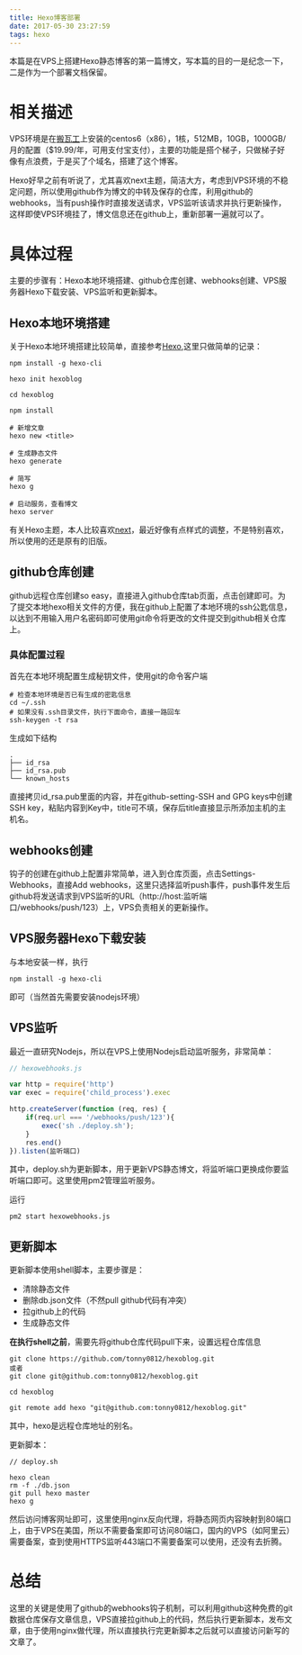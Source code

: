 ```yaml
---
title: Hexo博客部署
date: 2017-05-30 23:27:59
tags: hexo
---
```


本篇是在VPS上搭建Hexo静态博客的第一篇博文，写本篇的目的一是纪念一下，二是作为一个部署文档保留。

# 相关描述

VPS环境是在[搬瓦工](https://bwh1.net/clientarea.php?action=products)上安装的centos6（x86），1核，512MB，10GB，1000GB/月的配置（$19.99/年，可用支付宝支付），主要的功能是搭个梯子，只做梯子好像有点浪费，于是买了个域名，搭建了这个博客。

Hexo好早之前有听说了，尤其喜欢next主题，简洁大方，考虑到VPS环境的不稳定问题，所以使用github作为博文的中转及保存的仓库，利用github的webhooks，当有push操作时直接发送请求，VPS监听该请求并执行更新操作，这样即使VPS环境挂了，博文信息还在github上，重新部署一遍就可以了。

# 具体过程

主要的步骤有：Hexo本地环境搭建、github仓库创建、webhooks创建、VPS服务器Hexo下载安装、VPS监听和更新脚本。

##  Hexo本地环境搭建

关于Hexo本地环境搭建比较简单，直接参考[Hexo](https://hexo.io/zh-cn/docs/index.html),这里只做简单的记录：

```
npm install -g hexo-cli

hexo init hexoblog

cd hexoblog

npm install

# 新增文章
hexo new <title> 

# 生成静态文件
hexo generate

# 简写
hexo g

# 启动服务，查看博文
hexo server
```

有关Hexo主题，本人比较喜欢[next](https://github.com/iissnan/hexo-theme-next)，最近好像有点样式的调整，不是特别喜欢，所以使用的还是原有的旧版。

## github仓库创建

github远程仓库创建so easy，直接进入github仓库tab页面，点击创建即可。为了提交本地hexo相关文件的方便，我在github上配置了本地环境的ssh公匙信息，以达到不用输入用户名密码即可使用git命令将更改的文件提交到github相关仓库上。

### 具体配置过程

首先在本地环境配置生成秘钥文件，使用git的命令客户端

```
# 检查本地环境是否已有生成的密匙信息
cd ~/.ssh
# 如果没有.ssh目录文件，执行下面命令，直接一路回车
ssh-keygen -t rsa
```
生成如下结构
```
.
├── id_rsa
├── id_rsa.pub
└── known_hosts
```
直接拷贝id_rsa.pub里面的内容，并在github-setting-SSH and GPG keys中创建SSH key，粘贴内容到Key中，title可不填，保存后title直接显示所添加主机的主机名。

## webhooks创建

钩子的创建在github上配置非常简单，进入到仓库页面，点击Settings-Webhooks，直接Add webhooks，这里只选择监听push事件，push事件发生后github将发送请求到VPS监听的URL（http://host:监听端口/webhooks/push/123）上，VPS负责相关的更新操作。

## VPS服务器Hexo下载安装

与本地安装一样，执行
 ```
 npm install -g hexo-cli
 ```
 即可（当然首先需要安装nodejs环境）
 

## VPS监听

最近一直研究Nodejs，所以在VPS上使用Nodejs启动监听服务，非常简单：

``` javascript
// hexowebhooks.js

var http = require('http')
var exec = require('child_process').exec

http.createServer(function (req, res) {
    if(req.url === '/webhooks/push/123'){
        exec('sh ./deploy.sh');
    }
    res.end()
}).listen(监听端口)
```

其中，deploy.sh为更新脚本，用于更新VPS静态博文，将监听端口更换成你要监听端口即可。这里使用pm2管理监听服务。

运行
```
pm2 start hexowebhooks.js
```

## 更新脚本

更新脚本使用shell脚本，主要步骤是：
- 清除静态文件
- 删除db.json文件（不然pull github代码有冲突）
- 拉github上的代码
- 生成静态文件

**在执行shell之前**，需要先将github仓库代码pull下来，设置远程仓库信息
```
git clone https://github.com/tonny0812/hexoblog.git
或者
git clone git@github.com:tonny0812/hexoblog.git

cd hexoblog

git remote add hexo "git@github.com:tonny0812/hexoblog.git"
```
其中，hexo是远程仓库地址的别名。

更新脚本：
``` shell
// deploy.sh

hexo clean
rm -f ./db.json
git pull hexo master
hexo g
```
然后访问博客网址即可，这里使用nginx反向代理，将静态网页内容映射到80端口上，由于VPS在美国，所以不需要备案即可访问80端口，国内的VPS（如阿里云）需要备案，查到使用HTTPS监听443端口不需要备案可以使用，还没有去折腾。

# 总结

这里的关键是使用了github的webhooks钩子机制，可以利用github这种免费的git数据仓库保存文章信息，VPS直接拉github上的代码，然后执行更新脚本，发布文章，由于使用nginx做代理，所以直接执行完更新脚本之后就可以直接访问新写的文章了。
